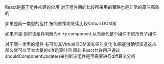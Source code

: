 React是基于组件构建的应用 对于组件间的比较所采用的策略也是非常的简洁高效的

如果是同一类型的组件 按照原策略继续比较Virtual DOM树

如果不是 则将该组件判断为dirty component 从而替代整个组件下的所有子组件

对于同一类型的组件 有可能其Virtual DOM没有任何变化 如果能够确切知道这点 那么就可以节省大量的diff运算时间 因此 React允许用户通过shouldComponentUpdate()来判断该组件是否需要进行diff算法分析